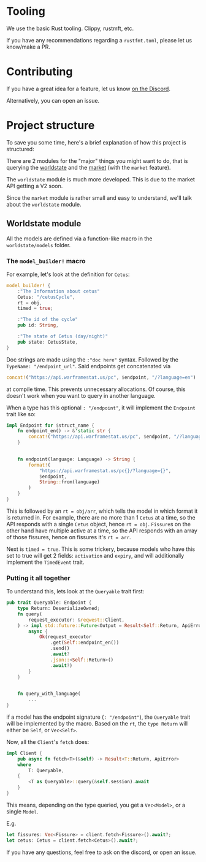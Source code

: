 # Tooling
We use the basic Rust tooling. Clippy, rustmft, etc.

If you have any recommendations regarding a  `rustfmt.toml`, please let us know/make a PR.

# Contributing
If you have a great idea for a feature, let us know [on the Discord](https://discord.gg/jGZxH9f).

Alternatively, you can open an issue.

# Project structure
To save you some time, here's a brief explanation of how this project is structured:

There are 2 modules for the "major" things you might want to do, that is querying the [worldstate](https://docs.warframestat.us) and the [market](https://warframe.market/api_docs) (with the `market` feature).

The `worldstate` module is much more developed. This is due to the market API getting a V2 soon.

Since the `market` module is rather small and easy to understand, we'll talk about the `worldstate` module.

## Worldstate module
All the models are defined via a function-like macro in the `worldstate/models` folder.

### The `model_builder!` macro
For example, let's look at the definition for `Cetus`:
```rs
model_builder! {
    :"The Information about cetus"
    Cetus: "/cetusCycle",
    rt = obj,
    timed = true;

    :"The id of the cycle"
    pub id: String,

    :"The state of Cetus (day/night)"
    pub state: CetusState,
}
```
Doc strings are made using the `:"doc here"` syntax. Followed by the `TypeName: "/endpoint_url"`. Said endpoints get concatenated via 
```rs
concat!("https://api.warframestat.us/pc", $endpoint, "/?language=en")
```
at compile time. This prevents unnecessary allocations. Of course, this doesn't work when you want to query in another language.

When a type has this optional `: "/endpoint"`, it will implement the `Endpoint` trait like so:

```rs
impl Endpoint for $struct_name {
    fn endpoint_en() -> &'static str {
        concat!("https://api.warframestat.us/pc", $endpoint, "/?language=en")
    }

    
    fn endpoint(language: Language) -> String {
        format!(
            "https://api.warframestat.us/pc{}/?language={}",
            $endpoint,
            String::from(language)
        )
    }
}
```

This is followed by an `rt = obj/arr`, which tells the model in which format it is returned in.
For example, there are no more than 1 `Cetus` at a time, so the API responds with a single `Cetus` object, hence `rt = obj`. `Fissure`s on the other hand have multiple active at a time, so the API responds with an array of those fissures, hence on fissures it's `rt = arr`.

Next is `timed = true`. This is some trickery, because models who have this set to true will get 2 fields: `activation` and `expiry`, and will additionally implement the `TimedEvent` trait.

### Putting it all together
To understand this, lets look at the `Queryable` trait first:
```rs
pub trait Queryable: Endpoint {
    type Return: DeserializeOwned;
    fn query(
        request_executor: &reqwest::Client,
    ) -> impl std::future::Future<Output = Result<Self::Return, ApiError>> + Send {
        async {
            Ok(request_executor
                .get(Self::endpoint_en())
                .send()
                .await?
                .json::<Self::Return>()
                .await?)
        }
    }

    
    fn query_with_language(
        ...
}
```

if a model has the endpoint signature (`: "/endpoint"`), the `Queryable` trait will be implemented by the macro.
Based on the `rt`, the `type Return` will either be `Self`, or `Vec<Self>`.

Now, all the `Client`'s `fetch` does:
```rs
impl Client {
    pub async fn fetch<T>(&self) -> Result<T::Return, ApiError>
    where
        T: Queryable,
    {
        <T as Queryable>::query(&self.session).await
    }
}
```

This means, depending on the type queried, you get a `Vec<Model>`, or a single `Model`.

E.g.
```rs
let fissures: Vec<Fissure> = client.fetch<Fissure>().await?;
let cetus: Cetus = client.fetch<Cetus>().await?;
```

If you have any questions, feel free to ask on the discord, or open an issue.